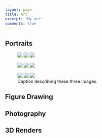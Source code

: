 ```yaml
---
layout: page
title: Art
excerpt: "My art"
comments: true
---
```

## Portraits
<figure class="third">
	<a href="http://vignette2.wikia.nocookie.net/naruto/images/9/97/Hinata.png"><img src="http://vignette2.wikia.nocookie.net/naruto/images/9/97/Hinata.png"></a>
	<a href="http://vignette4.wikia.nocookie.net/naruto/images/7/79/Hinata_Part_II.png"><img src="http://vignette4.wikia.nocookie.net/naruto/images/7/79/Hinata_Part_II.png"></a>
	<a href="http://vignette1.wikia.nocookie.net/naruto/images/1/15/J%C5%ABho_S%C5%8Dshiken.png"><img src="http://vignette1.wikia.nocookie.net/naruto/images/1/15/J%C5%ABho_S%C5%8Dshiken.png"></a>
</figure>
<figure class="third">
	<a href="http://vignette2.wikia.nocookie.net/naruto/images/9/97/Hinata.png"><img src="http://vignette2.wikia.nocookie.net/naruto/images/9/97/Hinata.png"></a>
	<a href="http://vignette4.wikia.nocookie.net/naruto/images/7/79/Hinata_Part_II.png"><img src="http://vignette4.wikia.nocookie.net/naruto/images/7/79/Hinata_Part_II.png"></a>
	<a href="http://vignette1.wikia.nocookie.net/naruto/images/1/15/J%C5%ABho_S%C5%8Dshiken.png"><img src="http://vignette1.wikia.nocookie.net/naruto/images/1/15/J%C5%ABho_S%C5%8Dshiken.png"></a>
</figure>
<figure class="third">
	<a href="http://vignette2.wikia.nocookie.net/naruto/images/9/97/Hinata.png"><img src="http://vignette2.wikia.nocookie.net/naruto/images/9/97/Hinata.png"></a>
	<a href="http://vignette4.wikia.nocookie.net/naruto/images/7/79/Hinata_Part_II.png"><img src="http://vignette4.wikia.nocookie.net/naruto/images/7/79/Hinata_Part_II.png"></a>
	<a href="http://vignette1.wikia.nocookie.net/naruto/images/1/15/J%C5%ABho_S%C5%8Dshiken.png"><img src="http://vignette1.wikia.nocookie.net/naruto/images/1/15/J%C5%ABho_S%C5%8Dshiken.png"></a>
	<figcaption>Caption describing these three images.</figcaption>
</figure>

## Figure Drawing

## Photography

## 3D Renders
